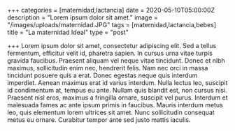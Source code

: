 +++
categories = [maternidad,lactancia]
date = 2020-05-10T05:00:00Z
description = "Lorem ipsum dolor sit amet."
image = "/images/uploads/maternidad.JPG"
tags = [maternidad,lactancia,bebes]
title = "La maternidad Ideal"
type = "post"

+++
Lorem ipsum dolor sit amet, consectetur adipiscing elit. Sed a tellus fermentum, efficitur velit id, pharetra sapien. In cursus urna vitae turpis gravida faucibus. Praesent aliquam vel neque vitae tincidunt. Donec et nibh maximus, sollicitudin enim nec, hendrerit felis. Nam nec orci in massa tincidunt posuere quis a erat. Donec egestas neque quis interdum imperdiet. Aenean maximus erat id varius interdum. Nulla lectus leo, suscipit id condimentum at, tempus eu ante. Nullam quis blandit est, non cursus nisi. Praesent nisl eros, maximus a fringilla ornare, suscipit vel purus. Interdum et malesuada fames ac ante ipsum primis in faucibus. Mauris interdum metus leo, quis elementum lorem ultrices sit amet. Nunc sollicitudin consequat metus eu ornare. Curabitur tempor ante sed justo mattis iaculis.